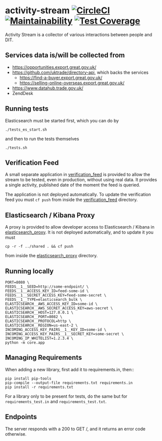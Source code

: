 # activity-stream [![CircleCI](https://circleci.com/gh/uktrade/activity-stream.svg?style=svg)](https://circleci.com/gh/uktrade/activity-stream) [![Maintainability](https://api.codeclimate.com/v1/badges/e0284a2cb292704bf53c/maintainability)](https://codeclimate.com/github/uktrade/activity-stream/maintainability) [![Test Coverage](https://api.codeclimate.com/v1/badges/e0284a2cb292704bf53c/test_coverage)](https://codeclimate.com/github/uktrade/activity-stream/test_coverage)

Activity Stream is a collector of various interactions between people and DIT.

## Services data is/will be collected from

- https://opportunities.export.great.gov.uk/
- https://github.com/uktrade/directory-api, which backs the services
  - https://find-a-buyer.export.great.gov.uk/
  - https://selling-online-overseas.export.great.gov.uk/
- https://www.datahub.trade.gov.uk/
- ZendDesk

## Running tests

Elasticsearch must be started first, which you can do by

    ./tests_es_start.sh

and then to run the tests themselves

    ./tests.sh

## Verification Feed

A small separate application in [verification_feed](verification_feed) is provided to allow the stream to be tested, even in production, without using real data. It provides a single activity, published date of the moment the feed is queried.

The application is not deployed automatically. To update the verification feed you must `cf push` from inside the [verification_feed](verification_feed) directory.

## Elasticsearch / Kibana Proxy

A proxy is provided to allow developer access to Elasticsearch / Kibana in [elasticsearch_proxy](elasticsearch_proxy). It is not deployed automatically, and to update it you must

    cp -r -f ../shared . && cf push

from inside the [elasticsearch_proxy](elasticsearch_proxy) directory.

## Running locally

    PORT=8080 \
    FEEDS__1__SEED=http://some-endpoint/ \
    FEEDS__1__ACCESS_KEY_ID=feed-some-id \
    FEEDS__1__SECRET_ACCESS_KEY=feed-some-secret \
    FEEDS__1__TYPE=elasticsearch_bulk \
    ELASTICSEARCH__AWS_ACCESS_KEY_ID=some-id \
    ELASTICSEARCH__AWS_SECRET_ACCESS_KEY=aws-secret \
    ELASTICSEARCH__HOST=127.0.0.1 \
    ELASTICSEARCH__PORT=8082 \
    ELASTICSEARCH__PROTOCOL=http \
    ELASTICSEARCH__REGION=us-east-2 \
    INCOMING_ACCESS_KEY_PAIRS__1__KEY_ID=some-id \
    INCOMING_ACCESS_KEY_PAIRS__1__SECRET_KEY=some-secret \
    INCOMING_IP_WHITELIST=1.2.3.4 \
    python -m core.app

## Managing Requirements

When adding a new library, first add it to requirements.in, then::

    pip install pip-tools
    pip-compile --output-file requirements.txt requirements.in
    pip install -r requirements.txt

For a library only to be present for tests, do the same but for `requirements_test.in` and `requirements_test.txt`.

## Endpoints

The server responds with a 200 to GET /, and it returns an error code otherwise.
